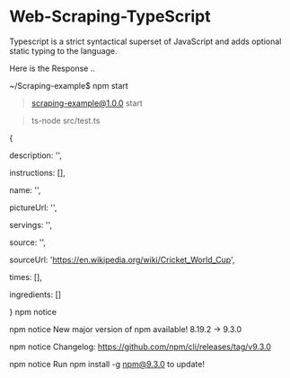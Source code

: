 # Web-Scraping-TypeScript
Typescript is a strict syntactical superset of JavaScript and adds optional static typing to the language.
 
 Here is the Response ..
 
 ~/Scraping-example$ npm start

> scraping-example@1.0.0 start

> ts-node src/test.ts

{


  description: '',
  
  instructions: [],
  
  name: '',
  
  pictureUrl: '',
  
  servings: '',
  
  source: '',
  
  
  sourceUrl: 'https://en.wikipedia.org/wiki/Cricket_World_Cup',
  
  times: [],
  
  ingredients: []
  
}
npm notice 

npm notice New major version of npm available! 8.19.2 -> 9.3.0


npm notice Changelog: https://github.com/npm/cli/releases/tag/v9.3.0

npm notice Run npm install -g npm@9.3.0 to update!
